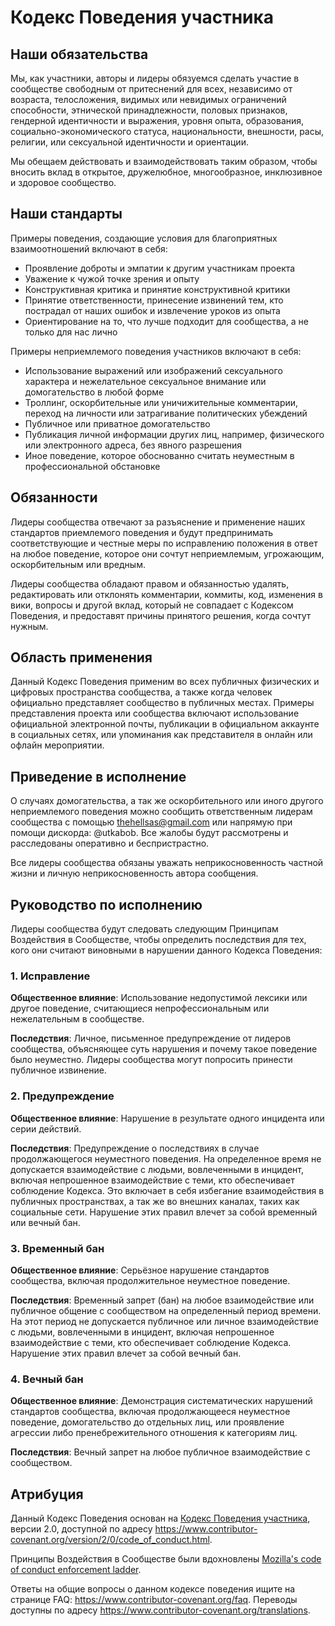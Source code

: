 # Кодекс Поведения участника

## Наши обязательства

Мы, как участники, авторы и лидеры обязуемся сделать участие в сообществе
свободным от притеснений для всех, независимо от возраста, телосложения,
видимых или невидимых ограничений способности, этнической принадлежности,
половых признаков, гендерной идентичности и выражения, уровня опыта,
образования, социально-экономического статуса, национальности, внешности,
расы, религии, или сексуальной идентичности и ориентации.

Мы обещаем действовать и взаимодействовать таким образом, чтобы вносить вклад в открытое,
дружелюбное, многообразное, инклюзивное и здоровое сообщество.

## Наши стандарты

Примеры поведения, создающие условия для благоприятных взаимоотношений включают в себя:

* Проявление доброты и эмпатии к другим участникам проекта
* Уважение к чужой точке зрения и опыту
* Конструктивная критика и принятие конструктивной критики
* Принятие ответственности, принесение извинений тем, кто пострадал от наших ошибок
  и извлечение уроков из опыта
* Ориентирование на то, что лучше подходит для сообщества, а не только для нас лично

Примеры неприемлемого поведения участников включают в себя:

* Использование выражений или изображений сексуального характера и нежелательное сексуальное внимание или домогательство в любой форме
* Троллинг, оскорбительные или уничижительные комментарии, переход на личности или затрагивание политических убеждений
* Публичное или приватное домогательство
* Публикация личной информации других лиц, например, физического или электронного адреса, без явного разрешения
* Иное поведение, которое обоснованно считать неуместным в профессиональной обстановке

## Обязанности

Лидеры сообщества отвечают за разъяснение и применение наших стандартов приемлемого
поведения и будут предпринимать соответствующие и честные меры по исправлению положения
в ответ на любое поведение, которое они сочтут неприемлемым, угрожающим, оскорбительным или вредным.

Лидеры сообщества обладают правом и обязанностью удалять, редактировать или отклонять
комментарии, коммиты, код, изменения в вики, вопросы и другой вклад, который не совпадает
с Кодексом Поведения, и предоставят причины принятого решения, когда сочтут нужным.

## Область применения

Данный Кодекс Поведения применим во всех публичных физических и цифровых пространства сообщества,
а также когда человек официально представляет сообщество в публичных местах.
Примеры представления проекта или сообщества включают использование официальной электронной почты,
публикации в официальном аккаунте в социальных сетях,
или упоминания как представителя в онлайн или офлайн мероприятии.

## Приведение в исполнение

О случаях домогательства, а так же оскорбительного или иного другого неприемлемого
поведения можно сообщить ответственным лидерам сообщества с помощью [thehellsas@gmail.com](thehellsas@gmail.com) или напрямую при помощи дискорда: @utkabob.
Все жалобы будут рассмотрены и расследованы оперативно и беспристрастно.

Все лидеры сообщества обязаны уважать неприкосновенность частной жизни и личную
неприкосновенность автора сообщения.

## Руководство по исполнению

Лидеры сообщества будут следовать следующим Принципам Воздействия в Сообществе,
чтобы определить последствия для тех, кого они считают виновными в нарушении данного Кодекса Поведения:

### 1. Исправление

**Общественное влияние**: Использование недопустимой лексики или другое поведение,
считающиеся непрофессиональным или нежелательным в сообществе.

**Последствия**: Личное, письменное предупреждение от лидеров сообщества,
объясняющее суть нарушения и почему такое поведение
было неуместно. Лидеры сообщества могут попросить принести публичное извинение.

### 2. Предупреждение

**Общественное влияние**: Нарушение в результате одного инцидента или серии действий.

**Последствия**: Предупреждение о последствиях в случае продолжающегося неуместного поведения.
На определенное время не допускается взаимодействие с людьми, вовлеченными в инцидент,
включая непрошенное взаимодействие 
с теми, кто обеспечивает соблюдение Кодекса. Это включает в себя избегание взаимодействия
в публичных пространствах, а так же во внешних каналах,
таких как социальные сети. Нарушение этих правил влечет за собой временный или вечный бан.

### 3. Временный бан

**Общественное влияние**: Серьёзное нарушение стандартов сообщества,
включая продолжительное неуместное поведение.

**Последствия**: Временный запрет (бан) на любое взаимодействие 
или публичное общение с сообществом на определенный период времени.
На этот период не допускается публичное или личное взаимодействие с людьми,
вовлеченными в инцидент, включая непрошенное взаимодействие 
с теми, кто обеспечивает соблюдение Кодекса.
Нарушение этих правил влечет за собой вечный бан.

### 4. Вечный бан

**Общественное влияние**: Демонстрация систематических нарушений стандартов сообщества,
включая продолжающееся неуместное поведение, домогательство до отдельных лиц,
или проявление агрессии либо пренебрежительного отношения к категориям лиц.

**Последствия**: Вечный запрет на любое публичное взаимодействие с сообществом.

## Атрибуция

Данный Кодекс Поведения основан на [Кодекс Поведения участника][homepage],
версии 2.0, доступной по адресу
https://www.contributor-covenant.org/version/2/0/code_of_conduct.html.

Принципы Воздействия в Сообществе были вдохновлены [Mozilla's code of conduct
enforcement ladder](https://github.com/mozilla/diversity).

[homepage]: https://www.contributor-covenant.org

Ответы на общие вопросы о данном кодексе поведения ищите на странице FAQ:
https://www.contributor-covenant.org/faq. Переводы доступны по адресу
https://www.contributor-covenant.org/translations.
